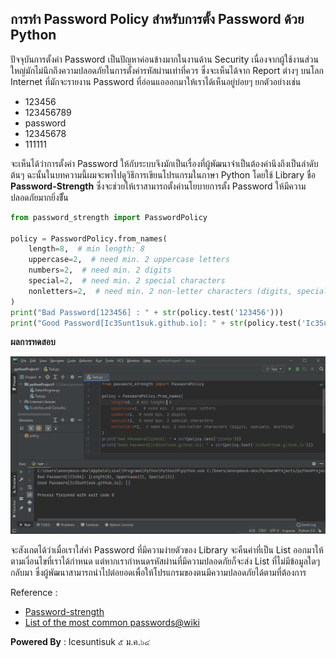 ## การทำ Password Policy สำหรับการตั้ง Password ด้วย Python

ปัจจุบันการตั้งค่า Password เป็นปัญหาค่อนข้างมากในงานด้าน Security เนื่องจากผู้ใช้งานส่วนใหญ่มักไม่นึกถึงความปลอดภัยในการตั้งค่ารหัสผ่านเท่าที่ควร ซึ่งจะเห็นได้จาก Report ต่างๆ บนโลก Internet ที่มักจะรายงาน Password ที่อ่อนแอออกมาให้เราได้เห็นอยู่บ่อยๆ ยกตัวอย่างเช่น 
* 123456
* 123456789
* password
* 12345678
* 111111
 
 จะเห็นได้ว่าการตั้งค่า Password ให้กับระบบจึงมักเป็นเรื่องที่ผู้พัฒนาจำเป็นต้องคำนึงถึงเป็นลำดับต้นๆ ฉะนั้นในบทความนี้ผมจะพาไปดูวิธีการเขียนโปรแกรมในภาษา Python โดยใช้ Library ชื่อ **Password-Strength** ซึ่งจะช่วยให้เราสามารถตั้งค่านโยบายการตั้ง Password ให้มีความปลอดภัยมากยิ่งขึั้น 

``` python
from password_strength import PasswordPolicy

policy = PasswordPolicy.from_names(
    length=8,  # min length: 8
    uppercase=2,  # need min. 2 uppercase letters
    numbers=2,  # need min. 2 digits
    special=2,  # need min. 2 special characters
    nonletters=2,  # need min. 2 non-letter characters (digits, specials, anything)
)
print("Bad Password[123456] : " + str(policy.test('123456')))
print("Good Password[Ic3Sunt1suk.github.io]: " + str(policy.test('Ic3Sunt1suk.github.io')))
```

**ผลการทดสอบ**

 ![](/KB/img/password_policy.png)

 จะสังเกตได้ว่าเมื่อเราใส่ค่า Password ที่มีความง่ายตัวของ Library จะคืนค่าที่เป็น List ออกมาให้ตามเงี่อนไขที่เราได้กำหนด แต่หากเรากำหนดรหัสผ่านที่มีความปลอดภัยก็จะส่ง List ที่ไม่มีข้อมูลใดๆ กลับมา ซึ่งผู้พัฒนาสามารถนำไปต่อยอดเพื่อให้โปรแกรมของตนมีความปลอดภัยได้ตามที่ต้องการ

Reference : 
* [Password-strength](https://pypi.org/project/password-strength/)
* [List of the most common passwords@wiki](https://en.wikipedia.org/wiki/List_of_the_most_common_passwords)

**Powered By** : 
Icesuntisuk 
๕ ม.ค.๖๔